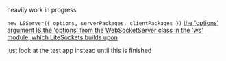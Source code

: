 heavily work in progress

`new LSServer({ options, serverPackages, clientPackages })`
[the 'options' argument IS the 'options' from the WebSocketServer class in the 'ws' module, which LiteSockets builds upon](https://github.com/websockets/ws/blob/HEAD/doc/ws.md#new-websocketserveroptions-callback)

just look at the test app instead until this is finished